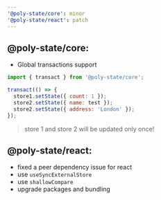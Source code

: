 ```yaml
---
'@poly-state/core': minor
'@poly-state/react': patch
---
```


## @poly-state/core:

- Global transactions support

```js
import { transact } from '@poly-state/core';

transact(() => {
  store1.setState({ count: 1 });
  store2.setState({ name: test });
  store2.setState({ address: 'London' });
});
```

> store 1 and store 2 will be updated only once!

## @poly-state/react:

- fixed a peer dependency issue for react
- use `useSyncExternalStore`
- use `shallowCompare`
- upgrade packages and bundling
